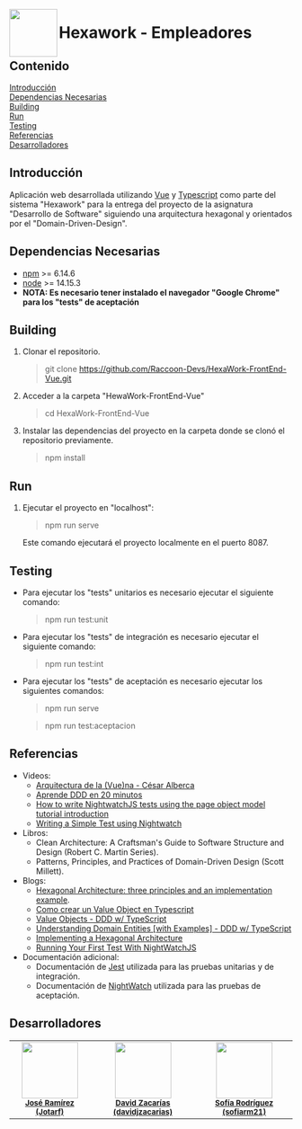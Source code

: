 <img align="left" src="https://github.com/Jotarf/PruebasVue/blob/main/src/infraestructura/assets/hexawork%20logo.png?s=85" width="85px;" alt=""></img>  
# Hexawork - Empleadores  
## Contenido  
[Introducción](#introduccion)  
[Dependencias Necesarias](#dependencias)  
[Building](#build)  
[Run](#runing)  
[Testing](#testing)    
[Referencias](#referencias)   
[Desarrolladores](#desarrolladores)  
<a name="introduccion"></a>
## Introducción
Aplicación web desarrollada utilizando <a href="https://vuejs.org/">Vue</a> y <a href="https://www.typescriptlang.org/">Typescript</a> como parte del sistema "Hexawork" para la entrega del proyecto de la asignatura "Desarrollo de Software" siguiendo una arquitectura hexagonal y orientados por el "Domain-Driven-Design".
<a name="dependencias"></a>
## Dependencias Necesarias
 - <a href="https://www.npmjs.com/">npm</a> >= 6.14.6
 - <a href="https://nodejs.org/es/">node</a> >= 14.15.3
 - <b>NOTA: Es necesario tener instalado el navegador "Google Chrome" para los "tests" de aceptación</b>
<a name="build"></a>
## Building
 1. Clonar el repositorio.
 
    > git clone https://github.com/Raccoon-Devs/HexaWork-FrontEnd-Vue.git
 2. Acceder a la carpeta "HewaWork-FrontEnd-Vue"
  
    > cd HexaWork-FrontEnd-Vue
 4. Instalar las dependencias del proyecto en la carpeta donde se clonó el repositorio previamente.
 
    > npm install 
<a name="runing"></a>
## Run
 1. Ejecutar el proyecto en "localhost":
 
    > npm run serve  
    
    Este comando ejecutará el proyecto localmente en el puerto 8087.  
<a name="testing"></a>
## Testing
- Para ejecutar los "tests" unitarios es necesario ejecutar el siguiente comando:

  > npm run test:unit

- Para ejecutar los "tests" de integración es necesario ejecutar el siguiente comando:

  > npm run test:int
- Para ejecutar los "tests" de aceptación es necesario ejecutar los siguientes comandos:
  
  > npm run serve  
  
  > npm run test:aceptacion 
<a name="referencias"></a>  
## Referencias  
 - Videos:  
   - <a href="https://www.youtube.com/watch?v=NpjecaAgcVQ&ab_channel=AutentiaAutentia">Arquitectura de la (Vue)na - César Alberca</a>
   - <a href="https://www.youtube.com/watch?v=dH5aSQLXtKg&ab_channel=CodelyTV-Redescubrelaprogramaci%C3%B3n">Aprende DDD en 20 minutos</a>
   - <a href="https://www.youtube.com/watch?v=6Ufg6pPNVTs&ab_channel=reallyMello"> How to write NightwatchJS tests using the page object model tutorial introduction</a>
   - <a href="https://www.youtube.com/watch?v=AC4cZZS9A0g&ab_channel=ActionQA">Writing a Simple Test using Nightwatch</a>
 - Libros:
   - Clean Architecture: A Craftsman's Guide to Software Structure and Design (Robert C. Martin Series).
   - Patterns, Principles, and Practices of Domain-Driven Design (Scott Millett).  
 - Blogs:  
   - <a href="https://blog.octo.com/en/hexagonal-architecture-three-principles-and-an-implementation-example/">Hexagonal Architecture: three principles and an implementation example</a>.
   - <a href="http://xurxodev.com/como-crear-value-object-en-typescript/">Como crear un Value Object en Typescript</a>
   - <a href="https://khalilstemmler.com/articles/typescript-value-object/">Value Objects - DDD w/ TypeScript</a>
   - <a href="https://khalilstemmler.com/articles/typescript-domain-driven-design/entities/">Understanding Domain Entities [with Examples] - DDD w/ TypeScript</a>
   - <a href="https://www.freecodecamp.org/news/implementing-a-hexagonal-architecture/">Implementing a Hexagonal Architecture</a> 
   - <a href="https://www.lambdatest.com/blog/nightwatch-js-tutorial-selenium-webdriver/">Running Your First Test With NightWatchJS</a>
 - Documentación adicional:
   - Documentación de <a href="https://jestjs.io/docs/getting-started">Jest</a> utilizada para las pruebas unitarias y de integración.
   - Documentación de <a href="https://nightwatchjs.org/">NightWatch</a>  utilizada para las pruebas de aceptación.
<a name="desarolladores"></a>
## Desarrolladores  
<table>
    <tr>
    <td align="center"><img src="https://github.com/Jotarf.png?s=100" width="100px;" alt=""/><br /><sub><b><a href="https://github.com/Jotarf">José Ramírez (Jotarf)</a></b></sub><br /></td>
    <td align="center"><img src="https://github.com/davidjzacarias.png?s=100" width="100px;" alt=""/><br /><sub><b><a href="https://github.com/davidjzacarias">David Zacarías (davidjzacarias)</b></a></sub><br /></td>
    <td align="center"><img src="https://github.com/sofiarm21.png?s=100" width="100px;" alt=""/><br /><sub><b><a href="https://github.com/sofiarm21">Sofía Rodríguez (sofiarm21)</b></a></sub><br /></td>
  </tr>
</table>  
